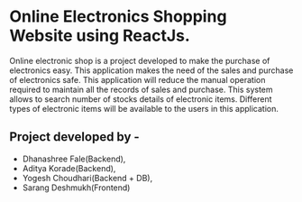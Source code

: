 # Online Electronics Shopping Website using ReactJs.

Online electronic shop is a project developed to make the purchase of electronics easy. This application makes the need of the sales and purchase of electronics safe. This application will reduce the manual operation required to maintain all the records of sales and purchase. This system allows to search number of  stocks details of electronic items. Different types of electronic items will be available to the users in this application.

## Project developed by - 

- Dhanashree Fale(Backend), 
- Aditya Korade(Backend), 
- Yogesh Choudhari(Backend + DB), 
- Sarang Deshmukh(Frontend)
